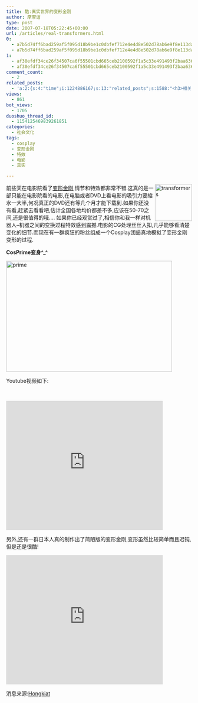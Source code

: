 ```yaml
---
title: 酷:真实世界的变形金刚
author: 摩摩诘
type: post
date: 2007-07-18T05:22:45+00:00
url: /articles/real-transformers.html
0:
  - a7b5d74ff6bad259af5f095d18b9be1c0dbfef712e4e4d8e502d78ab6e9f8e113dacb24127d062493328f0e1e8fa780d
  - a7b5d74ff6bad259af5f095d18b9be1c0dbfef712e4e4d8e502d78ab6e9f8e113dacb24127d062493328f0e1e8fa780d
1:
  - af30efdf34ce26f34507ca6f55501cbd665ceb2100592f1a5c33e491493f2baa6363e0655b50d5bd4682026608e4f967
  - af30efdf34ce26f34507ca6f55501cbd665ceb2100592f1a5c33e491493f2baa6363e0655b50d5bd4682026608e4f967
comment_count:
  - 2
related_posts:
  - 'a:2:{s:4:"time";i:1224886167;s:13:"related_posts";s:1588:"<h3>相关日志</h3><ul class="related_post"><li><a href="http://www.digglife.cn/articles/%e7%94%b5%e5%bd%b1%e5%8f%98%e5%bd%a2%e9%87%91%e5%88%9a%e7%94%b5%e5%bd%b1%e7%89%88%e6%9c%80%e7%bb%88%e9%a2%84%e5%91%8a%e7%89%87%e4%b8%8a%e7%ba%bf.html" title="电影:变形金刚电影版最终预告片上线.">电影:变形金刚电影版最终预告片上线.</a></li><li><a href="http://www.digglife.cn/articles/%e7%94%b5%e5%bd%b1%e5%8f%98%e5%bd%a2%e9%87%91%e5%88%9atransformers%e7%9c%9f%e4%ba%ba%e7%89%88%e6%9c%80%e6%96%b0%e5%89%a7%e7%85%a7%e6%9b%9d%e5%85%89.html" title="电影:变形金刚(Transformers)真人版最新剧照曝光">电影:变形金刚(Transformers)真人版最新剧照曝光</a></li><li><a href="http://www.digglife.cn/articles/custom-windows-interface-tools.html" title="9个工具打造焕然一新的Windows界面">9个工具打造焕然一新的Windows界面</a></li><li><a href="http://www.digglife.cn/articles/add-compiz-fusion-stackswitch.html" title="Compiz Fusion新特效Stackswitch">Compiz Fusion新特效Stackswitch</a></li><li><a href="http://www.digglife.cn/articles/horikitamaki.html" title="堀北真希出演「雷顿教授与恶魔之箱」配音">堀北真希出演「雷顿教授与恶魔之箱」配音</a></li><li><a href="http://www.digglife.cn/articles/3d-rss-reader-voyager.html" title="Voyage:3D效果的在线RSS阅读器">Voyage:3D效果的在线RSS阅读器</a></li><li><a href="http://www.digglife.cn/articles/fireflies-screensaver-download.html" title="酷:流光飞舞的屏幕保护下载">酷:流光飞舞的屏幕保护下载</a></li></ul>";}'
views:
  - 861
bot_views:
  - 1705
duoshuo_thread_id:
  - 1154125469839261851
categories:
  - 社会文化
tags:
  - cosplay
  - 变形金刚
  - 特效
  - 电影
  - 真实

---
```

<a atomicselection="true" href="http://wpcache.yo2.cn/wp-content/uploads/3/379/2007/07/transformers.gif"><img align="right" width="100" src="http://wpcache.yo2.cn/wp-content/uploads/3/379/2007/07/transformers-thumb.gif" alt="transformers" height="100" /></a>前些天在电影院看了<a target="_blank" href="https://www.digglife.net/articles/%e8%b6%85%e9%85%b7%e8%a3%85%e5%a4%87nike%e7%9a%84%e5%8f%98%e5%bd%a2%e9%87%91%e5%88%9a%e8%bf%90%e5%8a%a8%e9%9e%8b.html">变形金刚</a>,情节和特效都非常不错.这真的是一部只能在电影院看的电影,在电脑或者DVD上看电影的吸引力要缩水一大半,何况真正的DVD还有等几个月才能下载到.如果你还没有看,赶紧去看看吧,估计全国各地均价都差不多,应该在50-70之间,还是很值得的哦&#8230;. 如果你已经观赏过了,相信你和我一样对机器人&#8211;机器之间的变换过程特效感到震撼.电影的CG处理丝丝入扣,几乎能够看清楚变化的细节.而现在有一群疯狂的粉丝组成一个Cosplay团逼真地模拟了变形金刚变形的过程.

**CosPrime变身^_^**

<a atomicselection="true" href="http://wpcache.yo2.cn/wp-content/uploads/3/379/2007/07/prime.png"><img width="450" src="http://digglife.qiniudn.com/qiniu/1271/image/d7cdd495da9eb319c4d80cdd91f1d3f3.png" alt="prime" height="300" /></a>

Youtube视频如下:

<!--more-->

 

<embed wmode="transparent" height="350" width="425" src="http://www.youtube.com/v/03vCVejaEd8">
</embed>

另外,还有一群日本人真的制作出了简陋版的变形金刚,变形虽然比较简单而且迟钝,但是还是很酷!

<embed wmode="transparent" height="350" width="425" src="http://www.youtube.com/v/STQ3nhXuuEM">
</embed>

消息来源:<a target="_blank" href="http://www.hongkiat.com/blog">Hongkiat</a>